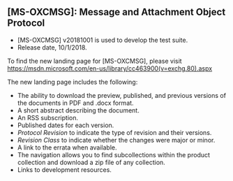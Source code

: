 ## [MS-OXCMSG]: Message and Attachment Object Protocol 
- [MS-OXCMSG] v20181001 is used to develop the test suite.
- Release date, 10/1/2018.

To find the new landing page for [MS-OXCMSG], please visit https://msdn.microsoft.com/en-us/library/cc463900(v=exchg.80).aspx

The new landing page includes the following:
- The ability to download the preview, published, and previous versions of the documents in PDF and .docx format.
- A short abstract describing the document.
- An RSS subscription.
- Published dates for each version.
- *Protocol Revision* to indicate the type of revision and their versions.
- *Revision Class* to indicate whether the changes were major or minor.
- A link to the errata when available.
- The navigation allows you to find subcollections within the product collection and download a zip file of any collection.
- Links to development resources.